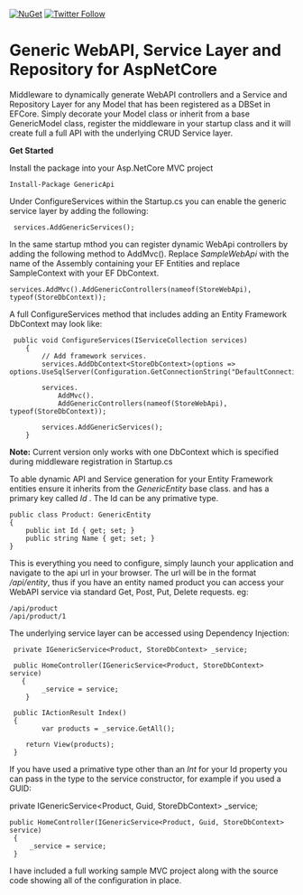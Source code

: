 [![NuGet](https://img.shields.io/nuget/v/Nuget.Core.svg)](https://www.nuget.org/packages/GenericApi/0.2.0)  [![Twitter Follow](https://img.shields.io/twitter/follow/espadrine.svg?style=social&label=Follow)](https://twitter.com/stevenknox101)

# Generic WebAPI, Service Layer and Repository for AspNetCore

Middleware to dynamically generate WebAPI controllers and a Service and Repository Layer for any Model that has been registered as a DBSet in EFCore. Simply decorate your Model class or inherit from a base GenericModel class, register the middleware in your startup class and it will create full a full API with the underlying CRUD Service layer.


**Get Started**

Install the package into your Asp.NetCore MVC project

    Install-Package GenericApi

Under ConfigureServices within the Startup.cs you can enable the generic service layer by adding the following:

     services.AddGenericServices();

In the same startup mthod you can register dynamic WebApi controllers by adding the following method to AddMvc(). Replace *SampleWebApi* with the name of the Assembly containing your EF Entities and replace SampleContext with your EF DbContext.

    services.AddMvc().AddGenericControllers(nameof(StoreWebApi), typeof(StoreDbContext));

A full ConfigureServices method that includes adding an Entity Framework  DbContext may look like:

     public void ConfigureServices(IServiceCollection services)
        {
            // Add framework services.
            services.AddDbContext<StoreDbContext>(options => options.UseSqlServer(Configuration.GetConnectionString("DefaultConnection")));

            services.
                AddMvc().
                AddGenericControllers(nameof(StoreWebApi), typeof(StoreDbContext));

            services.AddGenericServices();
        }

**Note:** Current version only works with one DbContext which is specified during middleware registration in Startup.cs

To able dynamic API and Service generation for your Entity Framework entities ensure it inherits from the *GenericEntity* base class. and has a primary key called *Id* . The Id can be any primative type.

    public class Product: GenericEntity
    {
        public int Id { get; set; }
        public string Name { get; set; }
    }

This is everything you need to configure, simply launch your application and navigate to the api url in your browser. The url will be in the format */api/entity*, thus if you have an entity named product you can access your WebAPI service via standard Get, Post, Put, Delete requests. eg:

    /api/product
    /api/product/1

The underlying service layer can be accessed using Dependency Injection:

	 private IGenericService<Product, StoreDbContext> _service;
		
	 public HomeController(IGenericService<Product, StoreDbContext> service)
	   {
	        _service = service;
	    }
	     
	 public IActionResult Index()
	 {
			var products = _service.GetAll();
	
		return View(products);
	 }
	

If you have used a primative type other than an *Int* for your Id property you can pass in the type to the service constructor, for example if you used a GUID:
     
private IGenericService<Product, Guid, StoreDbContext> _service;
	
    public HomeController(IGenericService<Product, Guid, StoreDbContext> service)
     {
         _service = service;
     }
    


I have included a full working sample MVC project along with the source code showing all of the configuration in place.
